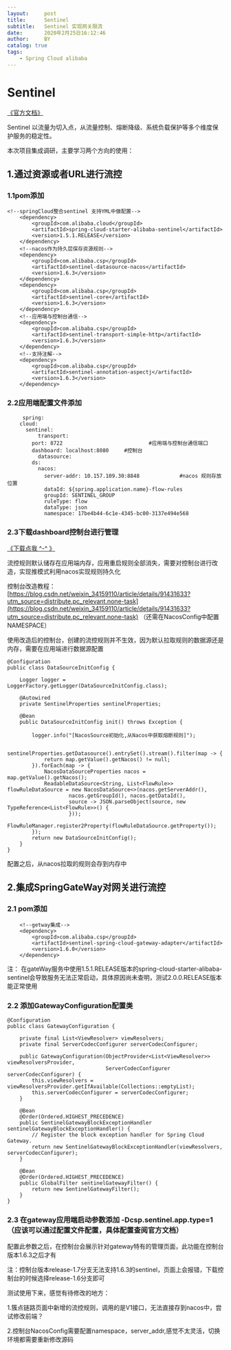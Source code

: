 ```yaml
---
layout:     post
title:      Sentinel
subtitle:   Sentinel 实现网关限流
date:       2020年2月25日16:12:46
author:     BY
catalog: true
tags:
    - Spring Cloud alibaba
---
```

# Sentinel

[《官方文档》](https://github.com/alibaba/Sentinel/wiki/%E4%BB%8B%E7%BB%8D)

Sentinel 以流量为切入点，从流量控制、熔断降级、系统负载保护等多个维度保护服务的稳定性。

本次项目集成调研，主要学习两个方向的使用：

## 1.通过资源或者URL进行流控
### 1.1pom添加
	<!--springCloud整合sentinel 支持YML中做配置-->
        <dependency>
            <groupId>com.alibaba.cloud</groupId>
            <artifactId>spring-cloud-starter-alibaba-sentinel</artifactId>
            <version>1.5.1.RELEASE</version>
        </dependency>
        <!--nacos作为持久层保存资源规则-->
        <dependency>
            <groupId>com.alibaba.csp</groupId>
            <artifactId>sentinel-datasource-nacos</artifactId>
            <version>1.6.3</version>
        </dependency>
        <dependency>
            <groupId>com.alibaba.csp</groupId>
            <artifactId>sentinel-core</artifactId>
            <version>1.6.3</version>
        </dependency>
        <!--应用端与控制台通信-->
        <dependency>
            <groupId>com.alibaba.csp</groupId>
            <artifactId>sentinel-transport-simple-http</artifactId>
            <version>1.6.3</version>
        </dependency>
        <!--支持注解-->
        <dependency>
            <groupId>com.alibaba.csp</groupId>
            <artifactId>sentinel-annotation-aspectj</artifactId>
            <version>1.6.3</version>
        </dependency>

### 2.2应用端配置文件添加
```
     spring:
	cloud:
	  sentinel:
	      transport:
		port: 8722					          #应用端与控制台通信端口
		dashboard: localhost:8080     #控制台
	      datasource:
		ds:
		  nacos:
		    server-addr: 10.157.109.30:8848				#nacos 规则存放位置
		    dataId: ${spring.application.name}-flow-rules
		    groupId: SENTINEL_GROUP
		    ruleType: flow
		    dataType: json
		    namespace: 17be4b44-6c1e-4345-bc00-3137e494e568
```


### 2.3下载dashboard控制台进行管理

[《下载点我 ^-^ 》](https://github.com/alibaba/Sentinel/tree/master/sentinel-dashboard)

流控规则默认储存在应用端内存，应用重启规则全部消失，需要对控制台进行改造，实现推模式利用nacos实现规则持久化

控制台改造教程：[https://blog.csdn.net/weixin_34159110/article/details/91431633?utm_source=distribute.pc_relevant.none-task](https://blog.csdn.net/weixin_34159110/article/details/91431633?utm_source=distribute.pc_relevant.none-task)   （还需在NacosConfig中配置NAMESPACE）

使用改造后的控制台，创建的流控规则并不生效，因为默认拉取规则的数据源还是内存，需要在应用端进行数据源配置

```
@Configuration
public class DataSourceInitConfig {

    Logger logger = LoggerFactory.getLogger(DataSourceInitConfig.class);

    @Autowired
    private SentinelProperties sentinelProperties;

    @Bean
    public DataSourceInitConfig init() throws Exception {

        logger.info("[NacosSource初始化,从Nacos中获取熔断规则]");

        sentinelProperties.getDatasource().entrySet().stream().filter(map -> {
            return map.getValue().getNacos() != null;
        }).forEach(map -> {
            NacosDataSourceProperties nacos = map.getValue().getNacos();
            ReadableDataSource<String, List<FlowRule>> flowRuleDataSource = new NacosDataSource<>(nacos.getServerAddr(),
                    nacos.getGroupId(), nacos.getDataId(),
                    source -> JSON.parseObject(source, new TypeReference<List<FlowRule>>() {
                    }));
            FlowRuleManager.register2Property(flowRuleDataSource.getProperty());
        });
        return new DataSourceInitConfig();
    }
}
```
配置之后，从nacos拉取的规则会存到内存中


## 2.集成SpringGateWay对网关进行流控

### 2.1 pom添加
	    <!--getway集成-->
		<dependency>
			<groupId>com.alibaba.csp</groupId>
			<artifactId>sentinel-spring-cloud-gateway-adapter</artifactId>
			<version>1.6.0</version>
		</dependency>

注： 在gateWay服务中使用1.5.1.RELEASE版本的spring-cloud-starter-alibaba-sentinel会导致服务无法正常启动，具体原因尚未查明，测试2.0.0.RELEASE版本能正常使用

### 2.2 添加GatewayConfiguration配置类
```
@Configuration
public class GatewayConfiguration {

    private final List<ViewResolver> viewResolvers;
    private final ServerCodecConfigurer serverCodecConfigurer;

    public GatewayConfiguration(ObjectProvider<List<ViewResolver>> viewResolversProvider,
                                ServerCodecConfigurer serverCodecConfigurer) {
        this.viewResolvers = viewResolversProvider.getIfAvailable(Collections::emptyList);
        this.serverCodecConfigurer = serverCodecConfigurer;
    }

    @Bean
    @Order(Ordered.HIGHEST_PRECEDENCE)
    public SentinelGatewayBlockExceptionHandler sentinelGatewayBlockExceptionHandler() {
        // Register the block exception handler for Spring Cloud Gateway.
        return new SentinelGatewayBlockExceptionHandler(viewResolvers, serverCodecConfigurer);
    }

    @Bean
    @Order(Ordered.HIGHEST_PRECEDENCE)
    public GlobalFilter sentinelGatewayFilter() {
        return new SentinelGatewayFilter();
    }
}
```
### 2.3 在gateway应用端启动参数添加 -Dcsp.sentinel.app.type=1（应该可以通过配置文件配置，具体配置查阅官方文档）

配置此参数之后，在控制台会展示针对gateway特有的管理页面，此功能在控制台版本1.6.3之后才有

注：控制台版本release-1.7分支无法支持1.6.3的sentinel，页面上会报错，下载控制台的时候选择release-1.6分支即可



测试使用下来，感觉有待修改的地方：

1.簇点链路页面中新增的流控规则，调用的是V1接口，无法直接存到nacos中，尝试修改前端？

2.控制台NacosConfig需要配置namespace，server_addr,感觉不太灵活，切换环境都需要重新修改源码
